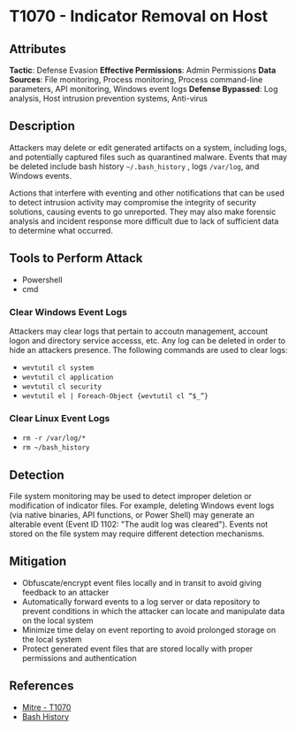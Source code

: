 ﻿
# T1070 - Indicator Removal on Host

## Attributes

**Tactic**: Defense Evasion
**Effective Permissions**: Admin Permissions
**Data Sources**: File monitoring, Process monitoring, Process command-line parameters, API monitoring, Windows event logs
**Defense Bypassed**: Log analysis, Host intrusion prevention systems, Anti-virus

## Description

Attackers may delete or edit generated artifacts on a system, including logs, and potentially captured files such as quarantined malware. Events that may be deleted include bash history `~/.bash_history` , logs `/var/log`, and Windows events. 

Actions that interfere with eventing and other notifications that can be used to detect intrusion activity may compromise the integrity of security solutions, causing events to go unreported. They may also make forensic analysis and incident response more difficult due to lack of sufficient data to determine what occurred.

## Tools to Perform Attack

- Powershell
- cmd

### Clear Windows Event Logs

Attackers may clear logs that pertain to accoutn management, account logon and directory service accesss, etc. Any log can be deleted in order to hide an attackers presence. The following commands are used to clear logs:

- `wevtutil cl system`
- `wevtutil cl application`
- `wevtutil cl security`
- `wevtutil el | Foreach-Object {wevtutil cl “$_”}`

### Clear Linux Event Logs

- `rm -r /var/log/*`
- `rm ~/bash_history`

## Detection

File system monitoring may be used to detect improper deletion or modification of indicator files. For example, deleting Windows event logs (via native binaries, API functions, or Power Shell) may generate an alterable event (Event ID 1102: "The audit log was  cleared"). Events not stored on the file system may require different  detection mechanisms.

## Mitigation

- Obfuscate/encrypt event files locally and in transit to avoid giving feedback to an attacker
- Automatically forward events to a log server or data repository to prevent conditions in which the attacker can locate and manipulate data on the local system
- Minimize time delay on event reporting to avoid prolonged storage on the local system
- Protect generated event files that are stored locally with proper permissions and authentication

## References

- [Mitre - T1070](https://attack.mitre.org/techniques/T1070/)
- [Bash History](https://attack.mitre.org/techniques/T1139/)
